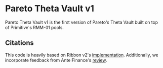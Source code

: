 # Pareto Theta Vault v1

Pareto Theta Vault v1 is the first version of Pareto's Theta Vault built on top of Primitive's RMM-01 pools.

## Citations

This code is heavily based on Ribbon v2's [implementation](https://github.com/ribbon-finance/ribbon-v2). Additionally, we incorporate feedback from Ante Finance's [review](https://mirror.xyz/antefinance.eth/B7tmf4E20rzoy4ZIMd4n4Xls3vTOwjx0O4ZpYewO6l4).
